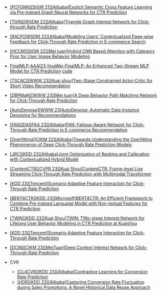 
- [[PCFGNN][SIGIR 21][Alibaba]Explicit Semantic Cross Feature Learning via Pre-trained Graph Neural Networks for CTR Prediction](https://arxiv.org/abs/2105.07752)
- [[TGIN][WSDM 22][Alibaba]Triangle Graph Interest Network for Click-through Rate Prediction](https://arxiv.org/abs/2202.02698)
- [[RACP][WSDM 22][Alibaba]Modeling Users’ Contextualized Page-wise Feedback for Click-Through Rate Prediction in E-commerce Search](https://arxiv.org/abs/2203.15542)
- [[HCCM][SIGIR 22][Mei tuan]Hybrid CNN Based Attention with Category Prior for User Image Behavior Modeling](https://arxiv.org/abs/2205.02711)
- [FinalMLP-AAAI23-HuaWei-FinalMLP: An Enhanced Two-Stream MLP Model for CTR Prediction](https://arxiv.org/abs/2304.00902) [code](https://github.com/xue-pai/FuxiCTR)
- [[TSCAC][WWW 23][Kuai shou]Two-Stage Constrained Actor-Critic for Short Video Recommendation](https://arxiv.org/abs/2302.01680)
- [[DBPMaN][WWW 23][Mei tuan]A Deep Behavior Path Matching Network for Click-Through Rate Prediction](https://arxiv.org/abs/2302.00302)
- [[AutoDenoise][WWW 23]AutoDenoise: Automatic Data Instance Denoising for Recommendations](https://arxiv.org/abs/2303.06611)
- [[FAN][DASFAA 23][Alibaba]FAN: Fatigue-Aware Network for Click-Through Rate Prediction in E-commerce Recommendation](https://arxiv.org/abs/2304.04529)
- [[Overfitting][CIKM 22][Alibaba]Towards Understanding the Overfitting Phenomenon of Deep Click-Through Rate Prediction Models](https://arxiv.org/abs/2209.06053)
- [[JRC][KDD 23][Alibaba]Joint Optimization of Ranking and Calibration with Contextualized Hybrid Model](https://arxiv.org/abs/2208.06164)
- [[ContentCTR][CVPR 23][Kuai Shou]ContentCTR: Frame-level Live Streaming Click-Through Rate Prediction with Multimodal Transformer](https://arxiv.org/pdf/2306.14392.pdf)
- [[KDD 23][Tencent]Scenario-Adaptive Feature Interaction for Click-Through Rate Prediction](https://www.youtube.com/watch?v=4HDJ_fBrso4)
- [[BERT4CTR][KDD 23][Microsoft]BERT4CTR: An Efficient Framework to Combine Pre-trained Language Model with Non-textual Features for CTR Prediction](https://www.youtube.com/watch?v=26xYd3QDYEQ)
- [[TWIN][KDD 23][Kuai Shou]TWIN: TWo-stage Interest Network for Lifelong User Behavior Modeling in CTR Prediction at Kuaishou](https://arxiv.org/abs/2302.02352)
- [[KDD 23][Tencent]Scenario-Adaptive Feature Interaction for Click-Through Rate Prediction](https://www.youtube.com/watch?v=4HDJ_fBrso4)
- [[DCIN][CIKM 23][MeiTuan]Deep Context Interest Network for Click-Through Rate Prediction](https://arxiv.org/pdf/2308.06037.pdf)

- CVR
  - [[CL4CVR][KDD 23][Alibaba]Contrastive Learning for Conversion Rate Prediction](https://arxiv.org/pdf/2307.05974.pdf)
  - [[HDR][KDD 23][Alibaba]Capturing Conversion Rate Fluctuation during Sales Promotions: A Novel Historical Data Reuse Approach](https://arxiv.org/abs/2305.12837)
